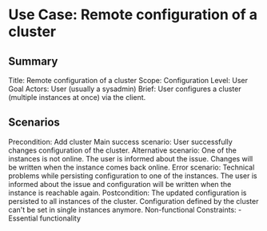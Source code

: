 # Use Case: Remote configuration of a cluster

## Summary

Title: Remote configuration of a cluster
Scope: Configuration
Level: User Goal
Actors: User (usually a sysadmin)
Brief: User configures a cluster (multiple instances at once) via the client.

## Scenarios

Precondition: Add cluster
Main success scenario: User successfully changes configuration of the cluster.
Alternative scenario: One of the instances is not online. The user is informed about the issue. Changes will be written when the instance comes back online.
Error scenario: Technical problems while persisting configuration to one of the instances. The user is informed about the issue and configuration will be written when the instance is reachable again.
Postcondition: The updated configuration is persisted to all instances of the cluster. Configuration defined by the cluster can't be set in single instances anymore.
Non-functional Constraints:
	- Essential functionality

